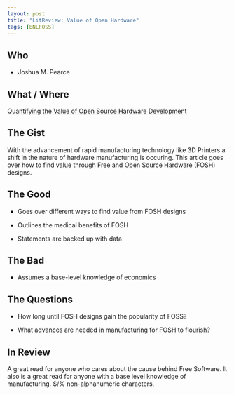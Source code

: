 ```yaml
---
layout: post
title: "LitReview: Value of Open Hardware"
tags: [BNLFOSS]
---
```


## Who
* Joshua M. Pearce

## What / Where
[Quantifying the Value of Open Source Hardware Development](http://bizlegfoss-ritigm.rhcloud.com/static/books/ME_2015011215185288-Value-OSHW.pdf)

## The Gist
With the advancement of rapid manufacturing technology like 3D Printers a
shift in the nature of hardware manufacturing is occuring. This article goes
over how to find value through Free and Open Source Hardware (FOSH) designs.

## The Good
* Goes over different ways to find value from FOSH designs

* Outlines the medical benefits of FOSH

* Statements are backed up with data

## The Bad
* Assumes a base-level knowledge of economics

## The Questions
* How long until FOSH designs gain the popularity of FOSS?

* What advances are needed in manufacturing for FOSH to flourish?

## In Review
A great read for anyone who cares about the cause behind Free Software. It
also is a great read for anyone with a base level knowledge of manufacturing.
$/% non-alphanumeric characters.
